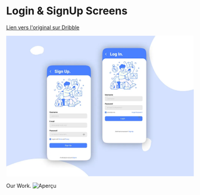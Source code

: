 # Login & SignUp Screens

[Lien vers l'original sur Dribble ](https://dribbble.com/shots/16916440-Sign-Up-Login-Mobile-App)


![Aperçu](assets/images/original.webp)

Our Work.
![Aperçu](assets/preview.png)
